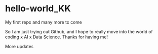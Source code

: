 # hello-world_KK
My first repo and many more to come

So I am just trying out Github, and I hope to really move into the world of coding x AI x Data Science. Thanks for having me!

More updates
